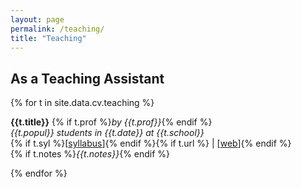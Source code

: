 ```yaml
---
layout: page
permalink: /teaching/
title: "Teaching"
---
```


## As a Teaching Assistant

{% for t in site.data.cv.teaching %}
<!-- {% if pub.image %}
{% include image.html url=pub.image caption="" height="80px" align=thumbnail %}
{% endif %} 
{{t.role}}<br />
-->
**{{t.title}}** {% if t.prof %}*by {{t.prof}}*{% endif %}<br />
*{{t.popul}} students in {{t.date}} at {{t.school}}*  <br />
{% if t.syl %}[[syllabus]({{t.syl}})]{% endif %}{% if t.url %} | [[web]({{t.url}})]{% endif %}<br />
{% if t.notes %}*{{t.notes}}*{% endif %}

{% endfor %}